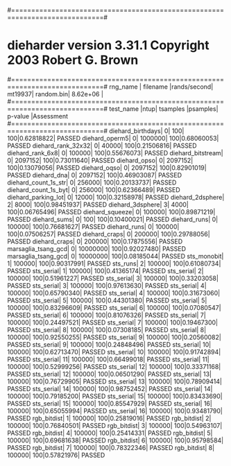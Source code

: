   #=============================================================================#
  #            dieharder version 3.31.1 Copyright 2003 Robert G. Brown          #
  #=============================================================================#
     rng_name    |           filename             |rands/second|
          mt19937|                      random.bin|  8.62e+06  |
  #=============================================================================#
          test_name   |ntup| tsamples |psamples|  p-value |Assessment
  #=============================================================================#
     diehard_birthdays|   0|       100|     100|0.62818822|  PASSED
        diehard_operm5|   0|   1000000|     100|0.68060053|  PASSED
    diehard_rank_32x32|   0|     40000|     100|0.21506816|  PASSED
      diehard_rank_6x8|   0|    100000|     100|0.55676073|  PASSED
     diehard_bitstream|   0|   2097152|     100|0.73011640|  PASSED
          diehard_opso|   0|   2097152|     100|0.13079056|  PASSED
          diehard_oqso|   0|   2097152|     100|0.82901019|  PASSED
           diehard_dna|   0|   2097152|     100|0.46903087|  PASSED
  diehard_count_1s_str|   0|    256000|     100|0.20133737|  PASSED
  diehard_count_1s_byt|   0|    256000|     100|0.62366489|  PASSED
   diehard_parking_lot|   0|     12000|     100|0.32158978|  PASSED
      diehard_2dsphere|   2|      8000|     100|0.98451937|  PASSED
      diehard_3dsphere|   3|      4000|     100|0.06765496|  PASSED
       diehard_squeeze|   0|    100000|     100|0.89871219|  PASSED
          diehard_sums|   0|       100|     100|0.10400021|  PASSED
          diehard_runs|   0|    100000|     100|0.76681627|  PASSED
          diehard_runs|   0|    100000|     100|0.07506257|  PASSED
         diehard_craps|   0|    200000|     100|0.29788056|  PASSED
         diehard_craps|   0|    200000|     100|0.17875556|  PASSED
   marsaglia_tsang_gcd|   0|  10000000|     100|0.92027480|  PASSED
   marsaglia_tsang_gcd|   0|  10000000|     100|0.08185044|  PASSED
           sts_monobit|   1|    100000|     100|0.90317991|  PASSED
              sts_runs|   2|    100000|     100|0.61080734|  PASSED
            sts_serial|   1|    100000|     100|0.41365174|  PASSED
            sts_serial|   2|    100000|     100|0.51961227|  PASSED
            sts_serial|   3|    100000|     100|0.33203058|  PASSED
            sts_serial|   3|    100000|     100|0.97613630|  PASSED
            sts_serial|   4|    100000|     100|0.65790340|  PASSED
            sts_serial|   4|    100000|     100|0.31673060|  PASSED
            sts_serial|   5|    100000|     100|0.44301380|  PASSED
            sts_serial|   5|    100000|     100|0.83296609|  PASSED
            sts_serial|   6|    100000|     100|0.07080547|  PASSED
            sts_serial|   6|    100000|     100|0.81076326|  PASSED
            sts_serial|   7|    100000|     100|0.24497521|  PASSED
            sts_serial|   7|    100000|     100|0.19467300|  PASSED
            sts_serial|   8|    100000|     100|0.07308185|  PASSED
            sts_serial|   8|    100000|     100|0.92550255|  PASSED
            sts_serial|   9|    100000|     100|0.20560082|  PASSED
            sts_serial|   9|    100000|     100|0.24848496|  PASSED
            sts_serial|  10|    100000|     100|0.62713470|  PASSED
            sts_serial|  10|    100000|     100|0.91742894|  PASSED
            sts_serial|  11|    100000|     100|0.66499018|  PASSED
            sts_serial|  11|    100000|     100|0.52999256|  PASSED
            sts_serial|  12|    100000|     100|0.33371168|  PASSED
            sts_serial|  12|    100000|     100|0.06501290|  PASSED
            sts_serial|  13|    100000|     100|0.76729905|  PASSED
            sts_serial|  13|    100000|     100|0.78909414|  PASSED
            sts_serial|  14|    100000|     100|0.98752452|  PASSED
            sts_serial|  14|    100000|     100|0.79185200|  PASSED
            sts_serial|  15|    100000|     100|0.83433690|  PASSED
            sts_serial|  15|    100000|     100|0.85547929|  PASSED
            sts_serial|  16|    100000|     100|0.65055994|  PASSED
            sts_serial|  16|    100000|     100|0.93481790|  PASSED
           rgb_bitdist|   1|    100000|     100|0.25819016|  PASSED
           rgb_bitdist|   2|    100000|     100|0.76840501|  PASSED
           rgb_bitdist|   3|    100000|     100|0.54963107|  PASSED
           rgb_bitdist|   4|    100000|     100|0.25414331|  PASSED
           rgb_bitdist|   5|    100000|     100|0.69681638|  PASSED
           rgb_bitdist|   6|    100000|     100|0.95798584|  PASSED
           rgb_bitdist|   7|    100000|     100|0.78322346|  PASSED
           rgb_bitdist|   8|    100000|     100|0.57821976|  PASSED
